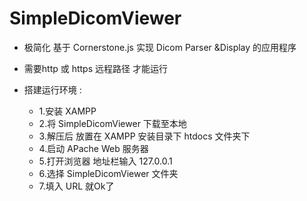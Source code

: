 # SimpleDicomViewer

* 极简化 基于 Cornerstone.js 实现 Dicom Parser &Display 的应用程序

* 需要http 或 https 远程路径 才能运行

* 搭建运行环境 :
  * 1.安装 XAMPP 
  * 2.将 SimpleDicomViewer 下载至本地
  * 3.解压后 放置在 XAMPP 安装目录下 htdocs 文件夹下
  * 4.启动 APache Web 服务器
  * 5.打开浏览器 地址栏输入 127.0.0.1 
  * 6.选择 SimpleDicomViewer 文件夹
  * 7.填入 URL 就Ok了
